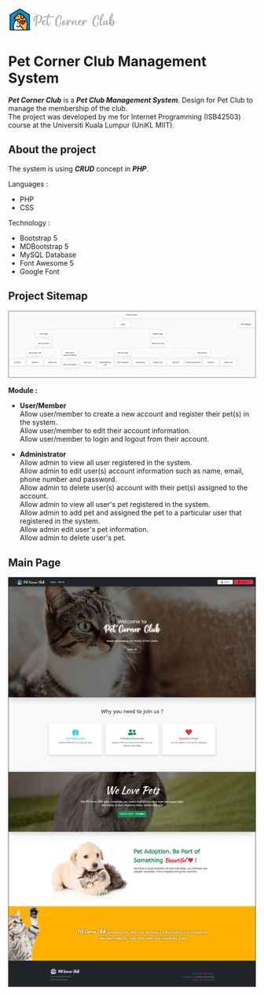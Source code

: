 ![enter image description here](https://raw.githubusercontent.com/iamashraff/Pet-Club-Management-System/main/img/logo.png?token=GHSAT0AAAAAABRS3BR5H42QGTSCNNY7VFS2YQWHGZQ)
# Pet Corner Club Management System
***Pet Corner Club*** is a ***Pet Club Management System***. Design for Pet Club to manage the membership of the club.<br>
The project was developed by me for Internet Programming (ISB42503) course at  the Universiti Kuala Lumpur (UniKL MIIT).

## About the project
The system is using  ***CRUD*** concept in ***PHP***.

Languages :
- PHP
- CSS

Technology :
- Bootstrap 5
- MDBootstrap 5
- MySQL Database
- Font Awesome 5
- Google Font

## Project Sitemap
![enter image description here](https://raw.githubusercontent.com/iamashraff/Pet-Club-Management-System/main/img/sitemap.png?token=GHSAT0AAAAAABRS3BR4YGVLSELA6PBAHJEKYQXD7NA)

**Module :**
- **User/Member**<br>
	Allow user/member to create a new account and register their pet(s) in the system.<br>
	Allow user/member to edit their account information.<br>
	Allow user/member to login and logout from their account.<br>
	
- **Administrator**<br>
	Allow admin to view all user registered in the system.<br>
	Allow admin to edit user(s) account information such as name, email, phone number and password.<br>
	Allow admin to delete user(s) account with their pet(s) assigned to the account.<br>
	Allow admin to view all user's pet registered in the system.<br>
	Allow admin to add pet and assigned the pet to a particular user that registered in the system.<br>
	Allow admin edit user's pet information.<br>
	Allow admin to delete user's pet.<br>

## Main Page

![enter image description here](https://raw.githubusercontent.com/iamashraff/Pet-Club-Management-System/main/img/mainpage.png?token=GHSAT0AAAAAABRS3BR4RGLXRF5S7L66WKIOYQWGQXQ)


